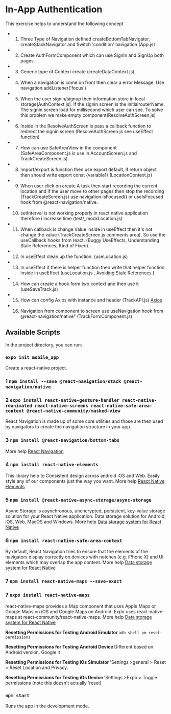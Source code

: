 # In-App Authentication

This exercise helps to understand the following concept

- 1. Three Type of Navigation defined createBottomTabNavigator, createStackNavigator and Switch 'condition' navigation (App.js)
- 2. Create AuthFormComponent which can use SignIn and SignUp both pages
- 3. Generic type of Context create (createDataContext.js)
- 4. When a navigation is come on front then clear a error Message. Use navigation.addListener('focus')
- 5. When the user signin/signup then information store in local storage(AuthContext.js). If the signin screen is the initialrouterName. The signin screen load for millisecond which user can see. To solve this problem we make empty component(ResolveAuthScreen.js)
- 6. Inside in the ResolveAuthScreen is pass a callback function to redirect the signin screen (ResolveAuthScreen.js see useEffect function)
- 7. How can use SafeAreaView in the component (SafeAreaComponent.js is use in AccountScreen.js and TrackCreateScreen.js)
- 8. Import/export is function then use export default, if return object then should write export const {variable1} (LocationContext.js)
- 9. When user click on create A task then start recording the current location and if the user move to other pages then stop the recording (TrackCreateScreen.js) use navigation.isFocused() or useIsFocused hook from @react-navigation/native.
- 10. setInterval is not working properly in react native application therefore i increase time (test/\_mockLocation.js)
- 11. When callback is change Value inside in useEffect then it's not change the value (TrackCreateScreen.js comments area). So use the useCallback hooks from react. (Buggy UseEffects, Understanding Stale References, Kind of Fixed).
- 12. In useEffect clean up the function. (useLocation.js)
- 13. In useEffect if there is helper function then write that helper function inside in useEffect (useLocation.js , Avoiding Stale References )
- 14. How can create a hook form two context and then use it (useSaveTrack.js)
- 15. How can config Axios with instance and header (TrackAPI.js) [Axios](https://www.npmjs.com/package/axios#global-axios-defaults)
- 16. Navigation from component to screen use useNavigation hook from @react-navigation/native" (TrackFormComponent.js)

## Available Scripts

In the project directory, you can run:

### `expo init mobile_app`

Create a react-native project.

### 1 `npm install --save @react-navigation/stack @react-navigation/native`

### 2 `expo install react-native-gesture-handler react-native-reanimated react-native-screens react-native-safe-area-context @react-native-community/masked-view`

React Navigation is made up of some core utilities and those are then used by navigators to create the navigation structure in your app.

### 3 `npm install @react-navigation/bottom-tabs`

More help [React Navigation](https://reactnavigation.org/docs/getting-started)

### 4 `npm install react-native-elements`

This library help to Consistent design across android iOS and Web. Easily style any of our components just the way you want.
More help [React Native Elements](https://reactnativeelements.com/docs)

### 5 `npm install @react-native-async-storage/async-storage`

Async Storage is asynchronous, unencrypted, persistent, key-value storage solution for your React Native application. Data storage solution for Android, iOS, Web, MacOS and Windows.
More help [Data storage system for React Native](https://react-native-async-storage.github.io/async-storage/)

### 6 `npm install react-native-safe-area-context`

By default, React Navigation tries to ensure that the elements of the navigators display correctly on devices with notches (e.g. iPhone X) and UI elements which may overlap the app content.
More help [Data storage system for React Native](https://reactnavigation.org/docs/handling-safe-area/)

### 7 `npm install react-native-maps --save-exact`

### 7 `expo install react-native-maps`

react-native-maps provides a Map component that uses Apple Maps or Google Maps on iOS and Google Maps on Android. Expo uses react-native-maps at react-community/react-native-maps.
More help [Data storage system for React Native](https://docs.expo.io/versions/latest/sdk/map-view/) <br />

<strong>Resetting Permissions for Testing Android Emulator </strong> `adb shell pm reset-permissions ` <br />

<strong>Resetting Permissions for Testing Android Device </strong> Different based on Android version. Google it <br />

<strong>Resetting Permissions for Testing iOs Simulator </strong> 'Settings >general > Reset > Reset Location and Privacy. <br />

<strong>Resetting Permissions for Testing iOs Device </strong> 'Settings >Expo > Toggle permissions (note this doesn't actually 'reset) <br />

### `npm start`

Runs the app in the development mode.<br />
